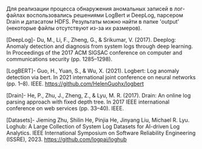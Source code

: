 Для реализации процесса обнаружения аномальных записей в лог-файлах воспользовались решениями LogBert и DeepLog, парсером Drain и датасатом HDFS. Результаты можно найти в папке 'output' (некоторые файлы отсутствуют из-за их размеров).


[DeepLog]- Du, M., Li, F., Zheng, G., & Srikumar, V. (2017). Deeplog: Anomaly detection and diagnosis from system logs through deep learning. In Proceedings of the 2017 ACM SIGSAC conference on computer and communications security (pp. 1285–1298).

[LogBERT]- Guo, H., Yuan, S., & Wu, X. (2021). Logbert: Log anomaly detection via bert. In 2021 international joint conference on neural networks (pp. 1–8). IEEE. https://github.com/HelenGuohx/logbert

[Drain]- He, P., Zhu, J., Zheng, Z., & Lyu, M. R. (2017). Drain: An online log parsing approach with fixed depth tree. In 2017 IEEE international conference on web services (pp. 33–40). IEEE.

[Datasets]- Jieming Zhu, Shilin He, Pinjia He, Jinyang Liu, Michael R. Lyu. Loghub: A Large Collection of System Log Datasets for AI-driven Log Analytics. IEEE International Symposium on Software Reliability Engineering (ISSRE), 2023. https://github.com/logpai/loghub
